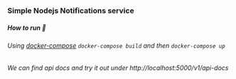 ### Simple Nodejs Notifications service

##### How to run :thinking:
###### Using [docker-compose](https://docs.docker.com/compose/install/) `docker-compose build` and then `docker-compose up` 
###### We can find api docs and try it out under http://localhost:5000/v1/api-docs
